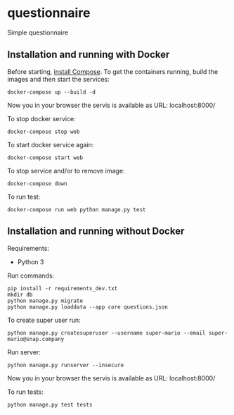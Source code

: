 # questionnaire
Simple questionnaire

## Installation and running with Docker
Before starting, [install Compose](https://docs.docker.com/compose/install/).
To get the containers running, build the images and then start the services:
```shell
docker-compose up --build -d
```
Now you in your browser the servis is available as URL: localhost:8000/

To stop docker service:
```shell
docker-compose stop web
```

To start docker service again:
```shell
docker-compose start web
```

To stop service and/or to remove image:
```shell
docker-compose down
```

To run test:
```shell
docker-compose run web python manage.py test
```

## Installation and running without Docker
Requirements:
* Python 3

Run commands:
```shell
pip install -r requirements_dev.txt
mkdir db
python manage.py migrate
python manage.py loaddata --app core questions.json
```
To create super user run:
```shell
python manage.py createsuperuser --username super-mario --email super-mario@snap.company
```

Run server:
```shell
python manage.py runserver --insecure
```

Now you in your browser the servis is available as URL: localhost:8000/

To run tests:
```shell
python manage.py test tests
```